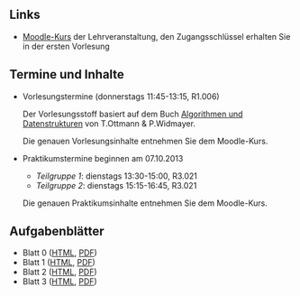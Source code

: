 ## Links

-   [Moodle-Kurs](https://moodle.hm.edu/course/view.php?id=5450) der Lehrveranstaltung,
    den Zugangsschlüssel erhalten Sie in der ersten Vorlesung

## Termine und Inhalte

-   Vorlesungstermine (donnerstags 11:45-13:15, R1.006)

    Der Vorlesungsstoff basiert auf dem Buch [Algorithmen und Datenstrukturen](http://link.springer.com/book/10.1007/978-3-8274-2804-2/page/1) von T.Ottmann & P.Widmayer.

    Die genauen Vorlesungsinhalte entnehmen Sie dem Moodle-Kurs.

-   Praktikumstermine beginnen am 07.10.2013

    -   *Teilgruppe 1*: dienstags 13:30-15:00, R3.021
    -   *Teilgruppe 2*: dienstags 15:15-16:45, R3.021

    Die genauen Praktikumsinhalte entnehmen Sie dem Moodle-Kurs.

## Aufgabenblätter

-   Blatt 0 ([HTML](/docs/lectures/algdat/html/Blatt00.html),
             [PDF](/docs/lectures/algdat/pdf/Blatt00.pdf))
-   Blatt 1 ([HTML](/docs/lectures/algdat/html/Blatt01.html),
             [PDF](/docs/lectures/algdat/pdf/Blatt01.pdf))
-   Blatt 2 ([HTML](/docs/lectures/algdat/html/Blatt02.html),
             [PDF](/docs/lectures/algdat/pdf/Blatt02.pdf))
-   Blatt 3 ([HTML](/docs/lectures/algdat/html/Blatt03.html),
             [PDF](/docs/lectures/algdat/pdf/Blatt03.pdf))
